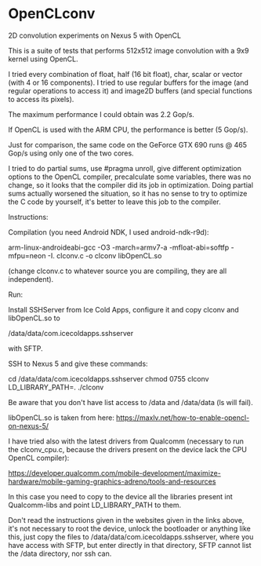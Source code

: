 # OpenCLconv
2D convolution experiments on Nexus 5 with OpenCL

This is a suite of tests that performs 512x512 image convolution with a 9x9 kernel using OpenCL.

I tried every combination of float, half (16 bit float), char, scalar or vector (with 4 or 16 components).
I tried to use regular buffers for the image (and regular operations to access it) and image2D buffers (and special functions to access its pixels).

The maximum performance I could obtain was 2.2 Gop/s.

If OpenCL is used with the ARM CPU, the performance is better (5 Gop/s).

Just for comparison, the same code on the GeForce GTX 690 runs @ 465 Gop/s using only one of the two cores.

I tried to do partial sums, use #pragma unroll, give different optimization options to the OpenCL compiler, precalculate some variables, there was no change, so it looks that the compiler did its job in optimization. Doing partial sums actually worsened the situation, so it has no sense to try to optimize the C code by yourself, it's better to leave this job to the compiler.


Instructions:

Compilation (you need Android NDK, I used android-ndk-r9d):

arm-linux-androideabi-gcc -O3 -march=armv7-a -mfloat-abi=softfp -mfpu=neon -I. clconv.c -o clconv libOpenCL.so

(change clconv.c to whatever source you are compiling, they are all independent).

Run:

Install SSHServer from Ice Cold Apps, configure it and copy clconv and libOpenCL.so to

/data/data/com.icecoldapps.sshserver

with SFTP.

SSH to Nexus 5 and give these commands:

cd /data/data/com.icecoldapps.sshserver
chmod 0755 clconv
LD_LIBRARY_PATH=.
./clconv

Be aware that you don't have list access to /data and /data/data (ls will fail).

libOpenCL.so is taken from here:
https://maxlv.net/how-to-enable-opencl-on-nexus-5/

I have tried also with the latest drivers from Qualcomm (necessary to run the clconv_cpu.c, because the drivers present on the device lack the CPU OpenCL compiler):

https://developer.qualcomm.com/mobile-development/maximize-hardware/mobile-gaming-graphics-adreno/tools-and-resources

In this case you need to copy to the device all the libraries present int Qualcomm-libs and point LD_LIBRARY_PATH to them.

Don't read the instructions given in the websites given in the links above, it's not necessary to root the device, unlock the bootloader or anything like this, just copy the files to /data/data/com.icecoldapps.sshserver, where you have access with SFTP, but enter directly in that directory, SFTP cannot list the /data directory, nor ssh can.

